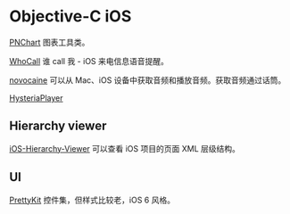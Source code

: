 Objective-C iOS
===============

[PNChart](https://github.com/Ju2ender/PNChart)
图表工具类。

[WhoCall](https://github.com/Ju2ender/WhoCall)
谁 call 我 - iOS 来电信息语音提醒。

[novocaine](https://github.com/Ju2ender/novocaine)
可以从 Mac、iOS 设备中获取音频和播放音频。获取音频通过话筒。

[HysteriaPlayer](https://github.com/Ju2ender/HysteriaPlayer)

Hierarchy viewer
----------------

[iOS-Hierarchy-Viewer](https://github.com/Ju2ender/iOS-Hierarchy-Viewer)
可以查看 iOS 项目的页面 XML 层级结构。

UI
--

[PrettyKit](https://github.com/Ju2ender/PrettyKit)
控件集，但样式比较老，iOS 6 风格。
